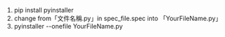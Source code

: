 1.  pip install pyinstaller
2.  change from「文件名稱.py」in spec_file.spec into 「YourFileName.py」
3.  pyinstaller --onefile YourFileName.py
